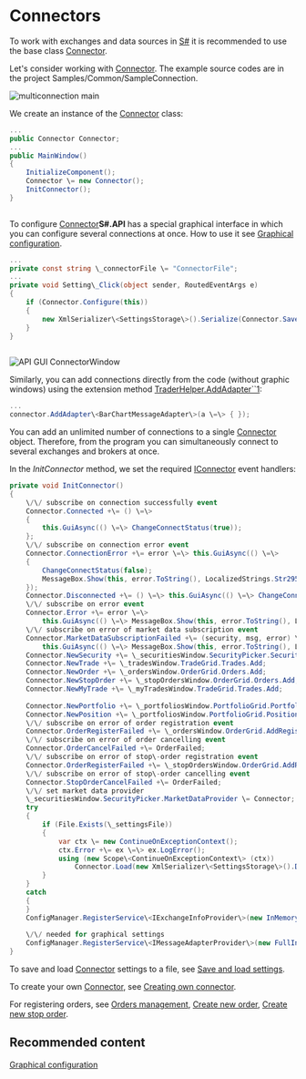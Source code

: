 # Connectors

To work with exchanges and data sources in [S\#](StockSharpAbout.md) it is recommended to use the base class [Connector](../api/StockSharp.Algo.Connector.html). 

Let's consider working with [Connector](../api/StockSharp.Algo.Connector.html). The example source codes are in the project Samples\/Common\/SampleConnection.

![multiconnection main](~/images/multiconnection_main.png)

We create an instance of the [Connector](../api/StockSharp.Algo.Connector.html) class:

```cs
...
public Connector Connector;
...
public MainWindow()
{
	InitializeComponent();
	Connector \= new Connector();
	InitConnector();
}
		
```

To configure [Connector](../api/StockSharp.Algo.Connector.html)**S\#.API** has a special graphical interface in which you can configure several connections at once. How to use it see [Graphical configuration](API_ConnectorsUIConfiguration.md). 

```cs
...
private const string \_connectorFile \= "ConnectorFile";
...
private void Setting\_Click(object sender, RoutedEventArgs e)
{
	if (Connector.Configure(this))
	{
		new XmlSerializer\<SettingsStorage\>().Serialize(Connector.Save(), \_connectorFile);
	}
}
	  				
```

![API GUI ConnectorWindow](~/images/API_GUI_ConnectorWindow.png)

Similarly, you can add connections directly from the code (without graphic windows) using the extension method [TraderHelper.AddAdapter\`\`1](../api/StockSharp.Algo.TraderHelper.AddAdapter``1.html):

```cs
...
connector.AddAdapter\<BarChartMessageAdapter\>(a \=\> { });
```

You can add an unlimited number of connections to a single [Connector](../api/StockSharp.Algo.Connector.html) object. Therefore, from the program you can simultaneously connect to several exchanges and brokers at once.

In the *InitConnector* method, we set the required [IConnector](../api/StockSharp.BusinessEntities.IConnector.html) event handlers:

```cs
private void InitConnector()
{
	\/\/ subscribe on connection successfully event
	Connector.Connected +\= () \=\>
	{
		this.GuiAsync(() \=\> ChangeConnectStatus(true));
	};
	\/\/ subscribe on connection error event
	Connector.ConnectionError +\= error \=\> this.GuiAsync(() \=\>
	{
		ChangeConnectStatus(false);
		MessageBox.Show(this, error.ToString(), LocalizedStrings.Str2959);
	});
	Connector.Disconnected +\= () \=\> this.GuiAsync(() \=\> ChangeConnectStatus(false));
	\/\/ subscribe on error event
	Connector.Error +\= error \=\>
		this.GuiAsync(() \=\> MessageBox.Show(this, error.ToString(), LocalizedStrings.Str2955));
	\/\/ subscribe on error of market data subscription event
	Connector.MarketDataSubscriptionFailed +\= (security, msg, error) \=\>
		this.GuiAsync(() \=\> MessageBox.Show(this, error.ToString(), LocalizedStrings.Str2956Params.Put(msg.DataType, security)))
	Connector.NewSecurity +\= \_securitiesWindow.SecurityPicker.Securities.Add;
	Connector.NewTrade +\= \_tradesWindow.TradeGrid.Trades.Add;
	Connector.NewOrder +\= \_ordersWindow.OrderGrid.Orders.Add;
	Connector.NewStopOrder +\= \_stopOrdersWindow.OrderGrid.Orders.Add;
	Connector.NewMyTrade +\= \_myTradesWindow.TradeGrid.Trades.Add;
	
	Connector.NewPortfolio +\= \_portfoliosWindow.PortfolioGrid.Portfolios.Add;
	Connector.NewPosition +\= \_portfoliosWindow.PortfolioGrid.Positions.Add;
	\/\/ subscribe on error of order registration event
	Connector.OrderRegisterFailed +\= \_ordersWindow.OrderGrid.AddRegistrationFail;
	\/\/ subscribe on error of order cancelling event
	Connector.OrderCancelFailed +\= OrderFailed;
	\/\/ subscribe on error of stop\-order registration event
	Connector.OrderRegisterFailed +\= \_stopOrdersWindow.OrderGrid.AddRegistrationFail;
	\/\/ subscribe on error of stop\-order cancelling event
	Connector.StopOrderCancelFailed +\= OrderFailed;
	\/\/ set market data provider
	\_securitiesWindow.SecurityPicker.MarketDataProvider \= Connector;
	try
	{
		if (File.Exists(\_settingsFile))
		{
			var ctx \= new ContinueOnExceptionContext();
			ctx.Error +\= ex \=\> ex.LogError();
			using (new Scope\<ContinueOnExceptionContext\> (ctx))
				Connector.Load(new XmlSerializer\<SettingsStorage\>().Deserialize(\_settingsFile));
		}
	}
	catch
	{
	}
	ConfigManager.RegisterService\<IExchangeInfoProvider\>(new InMemoryExchangeInfoProvider());
	
	\/\/ needed for graphical settings
	ConfigManager.RegisterService\<IMessageAdapterProvider\>(new FullInMemoryMessageAdapterProvider(Connector.Adapter.InnerAdapters));
}
```

To save and load [Connector](../api/StockSharp.Algo.Connector.html) settings to a file, see [Save and load settings](API_Connectors_SaveConnectorSettings.md).

To create your own [Connector](../api/StockSharp.Algo.Connector.html), see [Creating own connector](ConnectorCreating.md).

For registering orders, see [Orders management](Orders.md), [Create new order](CreateNewOrder.md), [Create new stop order](API_StopOrders.md). 

## Recommended content

[Graphical configuration](API_ConnectorsUIConfiguration.md)
